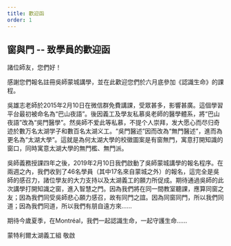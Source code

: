 ```yaml
---
title: 歡迎函
order: 1
---
```


## 窗與門 -- 致學員的歡迎函

諸位師友，您們好！

感謝您們報名註冊吳師蒙城講學，並在此歡迎您們於六月底參加《認識生命》的課程。

吳雄志老師於2015年2月10日在微信群免費講課，受眾甚多，影響甚廣。這個學習平台最初被命名為“巴山夜語”。後因義工及學友私慕吳老師的醫學體系，將“巴山夜語”改為“吳門醫學”。然吳師不爱此等私慕，不提个人崇拜，发大愿心而尽归奇迹於數万名太湖学子和數百名太湖义工。“吳門醫述”因而改為“無門醫述”，進而為更名為“太湖大學”。這就是為何太湖大學的校徽圖案是有窗無門，寓意打開知識的窗口，同時寓意太湖大學的無門檻、無門派。

吳師義務授課四年之後，2019年2月10日我們啟動了吳師蒙城講學的報名程序。在兩週之內，我們收到了46名學員（其中17名來自蒙城之外）的報名，這完全是吳師的感召力，諸位學友的大力支持以及太湖義工的願力所促成。期待通過吳師的此次講學打開知識之窗，進入智慧之門。因為我們將在同一間教室聽課，應算同窗之友；因為我們同受吳師悲心願力感召，故有同門之誼。因為同窗同門，所以我們同道；因為我們同道，所以我們有朋自遠方來……

期待今歲夏季，在Montréal，我們一起認識生命，一起守護生命……


蒙特利爾太湖義工組 敬啟